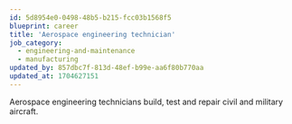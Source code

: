 ```yaml
---
id: 5d8954e0-0498-48b5-b215-fcc03b1568f5
blueprint: career
title: 'Aerospace engineering technician'
job_category:
  - engineering-and-maintenance
  - manufacturing
updated_by: 857dbc7f-813d-48ef-b99e-aa6f80b770aa
updated_at: 1704627151
---
```

Aerospace engineering technicians build, test and repair civil and military aircraft.